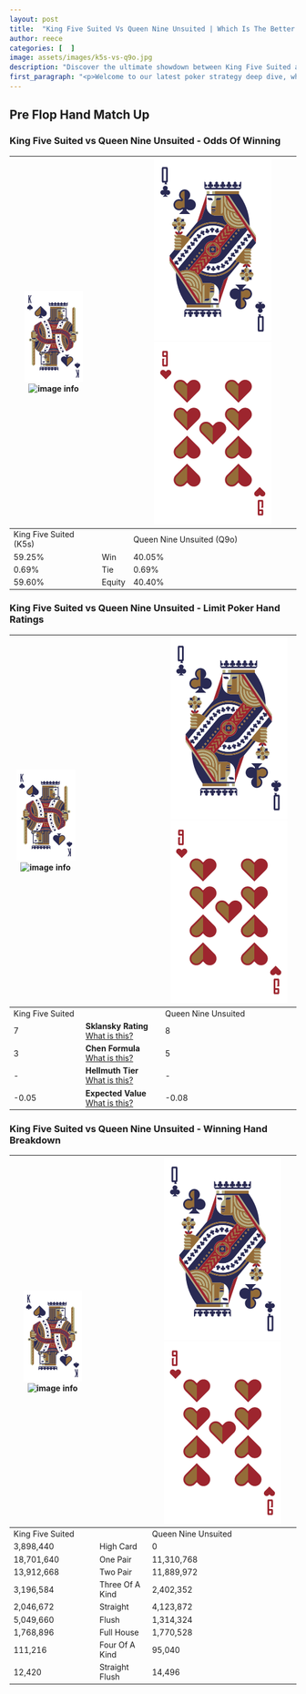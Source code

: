 ```yaml
---
layout: post
title:  "King Five Suited Vs Queen Nine Unsuited | Which Is The Better Hand In Poker? A Complete Guide"
author: reece
categories: [  ]
image: assets/images/k5s-vs-q9o.jpg
description: "Discover the ultimate showdown between King Five Suited and Queen Nine Unsuited in poker! Uncover the odds, strategies, and scenarios where one hand triumphs over the other. Get ready to up your poker game with this thrilling analysis."
first_paragraph: "<p>Welcome to our latest poker strategy deep dive, where we're pitting two distinct hands against each other in a high-stakes showdown: King Five Suited vs Queen Nine Unsuited.</p><p>In the dynamic world of poker, every decision counts, and knowing which hand holds the upper hand is key to your success at the table.</p><p>In this article, we'll dissect these two hands, explore the scenarios where one dominates the other, and equip you with the knowledge to make strategic choices that can tip the odds in your favor.</p><p>Get ready to unravel the intriguing dynamics of these poker hands and elevate your game to new heights.</p>"
---
```




[comment]: # (sp0)

## Pre Flop Hand Match Up

<div class="table hand-ratings" markdown="1"> 



### King Five Suited vs Queen Nine Unsuited - Odds Of Winning


    
| ![image info](assets/images/hand1/K.png) ![image info](assets/images/hand1/5s.png) |  | ![image info](assets/images/hand2/Q.png) ![image info](assets/images/hand2/9o.png) |
| -------- | -------- | -------- |
| King Five Suited (K5s) |  | Queen Nine Unsuited (Q9o) |
| 59.25% | Win | 40.05% |
| 0.69% | Tie | 0.69% |
| 59.60% | Equity | 40.40% |




[comment]: # (sp1)



### King Five Suited vs Queen Nine Unsuited - Limit Poker Hand Ratings


    
| ![image info](assets/images/hand1/K.png) ![image info](assets/images/hand1/5s.png) |  | ![image info](assets/images/hand2/Q.png) ![image info](assets/images/hand2/9o.png) |
| -------- | -------- | -------- |
| King Five Suited |  | Queen Nine Unsuited |
| 7 | **Sklansky Rating** [What is this?](/sklansky-rating-explained) | 8 |
| 3 | **Chen Formula** [What is this?](/chen-formula-explained) | 5 |
| - | **Hellmuth Tier** [What is this?](/Hellmuth-tier-explained) | - |
| -0.05 | **Expected Value** [What is this?](/expected-value-explained) | -0.08 |




[comment]: # (sp2)



### King Five Suited vs Queen Nine Unsuited - Winning Hand Breakdown


    
| ![image info](assets/images/hand1/K.png) ![image info](assets/images/hand1/5s.png) |  | ![image info](assets/images/hand2/Q.png) ![image info](assets/images/hand2/9o.png) |
| -------- | -------- | -------- |
| King Five Suited |  | Queen Nine Unsuited |
| 3,898,440 | High Card | 0 |
| 18,701,640 | One Pair | 11,310,768 |
| 13,912,668 | Two Pair | 11,889,972 |
| 3,196,584 | Three Of A Kind | 2,402,352 |
| 2,046,672 | Straight | 4,123,872 |
| 5,049,660 | Flush | 1,314,324 |
| 1,768,896 | Full House | 1,770,528 |
| 111,216 | Four Of A Kind | 95,040 |
| 12,420 | Straight Flush | 14,496 |




[comment]: # (sp3)



</div>

[comment]: # (sp4)



[comment]: # (sp5)

